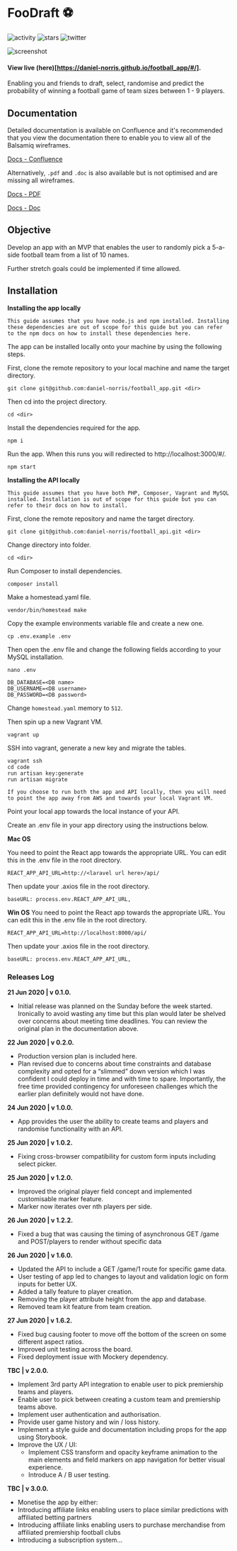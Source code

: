 # FooDraft 	⚽

![activity](https://img.shields.io/github/commit-activity/m/daniel-norris/football_app) ![stars](https://img.shields.io/github/stars/daniel-norris/football_app) ![twitter](https://img.shields.io/twitter/follow/danielpnorris?style=social)

![screenshot](screenshot.PNG)

#### View live (here)[https://daniel-norris.github.io/football_app/#/].

Enabling you and friends to draft, select, randomise and predict the probability of winning a football game of team sizes between 1 - 9 players.

## Documentation

Detailed documentation is available on Confluence and it's recommended that you view the documentation there to enable you to view all of the Balsamiq wireframes.

[Docs - Confluence](https://dannorris.atlassian.net/l/c/sTC45Gyk)

Alternatively, `.pdf` and `.doc` is also available but is not optimised and are missing all wireframes.

[Docs - PDF](https://github.com/daniel-norris/football_app/blob/master/FooDraft.pdf)

[Docs - Doc](https://github.com/daniel-norris/football_app/blob/master/FooDraft.doc)

## Objective
Develop an app with an MVP that enables the user to randomly pick a 5-a-side football team from a list of 10 names.

Further stretch goals could be implemented if time allowed.

## Installation

**Installing the app locally**

    This guide assumes that you have node.js and npm installed. Installing these dependencies are out of scope for this guide but you can refer to the npm docs on how to install these dependencies here.

The app can be installed locally onto your machine by using the following steps.

First, clone the remote repository to your local machine and name the target directory.

```git clone git@github.com:daniel-norris/football_app.git <dir>```

Then cd into the project directory.

```cd <dir>```

Install the dependencies required for the app.

```npm i ```

Run the app.  When this runs you will redirected to http://localhost:3000/#/.

```npm start```

**Installing the API locally**

    This guide assumes that you have both PHP, Composer, Vagrant and MySQL installed. Installation is out of scope for this guide but you can refer to their docs on how to install.

First, clone the remote repository and name the target directory.

```git clone git@github.com:daniel-norris/football_api.git <dir>```

Change directory into folder.

```cd <dir>```

Run Composer to install dependencies.

```composer install```

Make a homestead.yaml file.

```vendor/bin/homestead make```

Copy the example environments variable file and create a new one.

```cp .env.example .env```

Then open the .env file and change the following fields according to your MySQL installation.

```nano .env```

```
DB_DATABASE=<DB name>
DB_USERNAME=<DB username>
DB_PASSWORD=<DB password>
```

Change `homestead.yaml` memory to `512`.

Then spin up a new Vagrant VM.

```vagrant up```

SSH into vagrant, generate a new key and migrate the tables.

```
vagrant ssh
cd code
run artisan key:generate
run artisan migrate
```

    If you choose to run both the app and API locally, then you will need to point the app away from AWS and towards your local Vagrant VM.

Point your local app towards the local instance of your API.

Create an .env file in your app directory using the instructions below.

**Mac OS**

You need to point the React app towards the appropriate URL. You can edit this in the .env file in the root directory.

```REACT_APP_API_URL=http://<laravel url here>/api/```

Then update your .axios file in the root directory.

```baseURL: process.env.REACT_APP_API_URL,```

**Win OS**
You need to point the React app towards the appropriate URL. You can edit this in the .env file in the root directory.

```REACT_APP_API_URL=http://localhost:8000/api/```

Then update your .axios file in the root directory.

```baseURL: process.env.REACT_APP_API_URL,```

### Releases Log

**21 Jun 2020 | v 0.1.0.**
- Initial release was planned on the Sunday before the week started. Ironically to avoid wasting any time but this plan would later be shelved over concerns about meeting time deadlines. You can review the original plan in the documentation above.

**22 Jun 2020 | v 0.2.0.**
- Production version plan is included here.
- Plan revised due to concerns about time constraints and database complexity and opted for a “slimmed” down version which I was confident I could deploy in time and with time to spare. Importantly, the free time provided contingency for unforeseen challenges which the earlier plan definitely would not have done.

**24 Jun 2020 | v 1.0.0.**
- App provides the user the ability to create teams and players and randomise functionality with an API.

**25 Jun 2020 | v 1.0.2.**
- Fixing cross-browser compatibility for custom form inputs including select picker.

**25 Jun 2020 | v 1.2.0.**
- Improved the original player field concept and implemented customisable marker feature.
- Marker now iterates over nth players per side.

**26 Jun 2020 | v 1.2.2.**
- Fixed a bug that was causing the timing of asynchronous GET /game and POST/players to render without specific data

**26 Jun 2020 | v 1.6.0.**
- Updated the API to include a GET /game/1 route for specific game data.
- User testing of app led to changes to layout and validation logic on form inputs for better UX.
- Added a tally feature to player creation.
- Removing the player attribute height from the app and database.
- Removed team kit feature from team creation.

**27 Jun 2020 | v 1.6.2.**
- Fixed bug causing footer to move off the bottom of the screen on some different aspect ratios.
- Improved unit testing across the board.
- Fixed deployment issue with Mockery dependency.

**TBC  | v 2.0.0.**
- Implement 3rd party API integration to enable user to pick premiership teams and players.
- Enable user to pick between creating a custom team and premiership teams above.
- Implement user authentication and authorisation.
- Provide user game history and win / loss history.
- Implement a style guide and documentation including props for the app using Storybook.
- Improve the UX / UI:
    -  Implement CSS transform and opacity keyframe animation to the main elements and field markers on app navigation for better visual experience.
    - Introduce A / B user testing.

**TBC  | v 3.0.0.**
- Monetise the app by either:
- Introducing affiliate links enabling users to place similar predictions with affiliated betting partners
- Introducing affiliate links enabling users to purchase merchandise from  affiliated premiership football clubs
- Introducing a subscription system…
